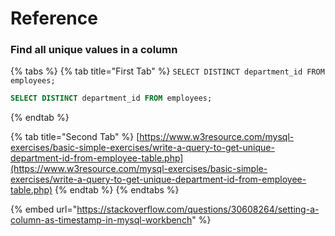 # Reference

### Find all unique values in a column

{% tabs %}
{% tab title="First Tab" %}
`SELECT DISTINCT department_id FROM employees;`

```sql
SELECT DISTINCT department_id FROM employees;
```
{% endtab %}

{% tab title="Second Tab" %}
[https://www.w3resource.com/mysql-exercises/basic-simple-exercises/write-a-query-to-get-unique-department-id-from-employee-table.php](https://www.w3resource.com/mysql-exercises/basic-simple-exercises/write-a-query-to-get-unique-department-id-from-employee-table.php)
{% endtab %}
{% endtabs %}

{% embed url="https://stackoverflow.com/questions/30608264/setting-a-column-as-timestamp-in-mysql-workbench" %}



